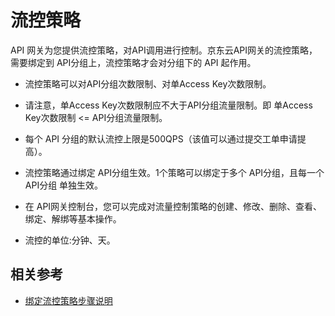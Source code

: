 # 流控策略

API 网关为您提供流控策略，对API调用进行控制。京东云API网关的流控策略，需要绑定到 API分组上，流控策略才会对分组下的 API 起作用。

* 流控策略可以对API分组次数限制、对单Access Key次数限制。

* 请注意，单Access Key次数限制应不大于API分组流量限制。即 单Access Key次数限制 <= API分组流量限制。

* 每个 API 分组的默认流控上限是500QPS（该值可以通过提交工单申请提高）。

* 流控策略通过绑定 API分组生效。1个策略可以绑定于多个 API分组，且每一个 API分组 单独生效。

* 在 API网关控制台，您可以完成对流量控制策略的创建、修改、删除、查看、绑定、解绑等基本操作。

* 流控的单位:分钟、天。


## 相关参考

* [绑定流控策略步骤说明](../Operation-Guide/Create-Stream/Create-Stream.md)
